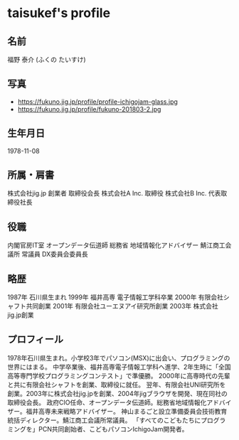 # taisukef's profile

## 名前

福野 泰介 (ふくの たいすけ)

## 写真

- https://fukuno.jig.jp/profile/profile-ichigojam-glass.jpg
- https://fukuno.jig.jp/profile/fukuno-201803-2.jpg

## 生年月日

1978-11-08

## 所属・肩書

株式会社jig.jp 創業者 取締役会長
株式会社A Inc. 取締役
株式会社B Inc. 代表取締役社長

## 役職

内閣官房IT室 オープンデータ伝道師
総務省 地域情報化アドバイザー
鯖江商工会議所 常議員 DX委員会委員長

## 略歴

1987年 石川県生まれ
1999年 福井高専 電子情報工学科卒業
2000年 有限会社シャフト共同創業
2001年 有限会社ユーエヌアイ研究所創業
2003年 株式会社jig.jp創業

## プロフィール

1978年石川県生まれ。小学校3年でパソコン(MSX)に出会い、プログラミングの世界にはまる。
中学卒業後、福井高専電子情報工学科へ進学、2年生時に「全国高等専門学校プログラミングコンテスト」で準優勝。
2000年に高専時代の先輩と共に有限会社シャフトを創業、取締役に就任。
翌年、有限会社UNI研究所を創業。2003年に株式会社jig.jpを創業、2004年jigブラウザを開発、現在同社の取締役会長。
政府CIO任命、オープンデータ伝道師。総務省地域情報化アドバイザー。福井高専未来戦略アドバイザー。
神山まるごと設立準備委員会技術教育統括ディレクター。鯖江商工会議所常議員。
「すべてのこどもたちにプログラミングを」PCN共同創始者、こどもパソコンIchigoJam開発者。
